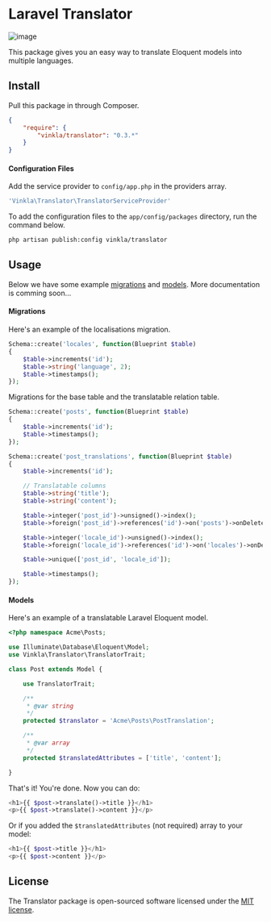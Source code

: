 Laravel Translator
==================

![image](https://raw.githubusercontent.com/vinkla/vinkla.github.io/master/images/laravel-translator.png)

This package gives you an easy way to translate Eloquent models into multiple languages.

## Install

Pull this package in through Composer.

```json
{
    "require": {
        "vinkla/translator": "0.3.*"
    }
}
```

#### Configuration Files

Add the service provider to `config/app.php` in the providers array.

```bash
'Vinkla\Translator\TranslatorServiceProvider'
```

To add the configuration files to the `app/config/packages` directory, run the command below.
```bash
php artisan publish:config vinkla/translator
```

## Usage

Below we have some example [migrations](#migrations) and [models](#models). More documentation is comming soon…

#### Migrations
Here's an example of the localisations migration.

```php
Schema::create('locales', function(Blueprint $table)
{
    $table->increments('id');
    $table->string('language', 2);
    $table->timestamps();
});
```

Migrations for the base table and the translatable relation table.

```php
Schema::create('posts', function(Blueprint $table)
{
    $table->increments('id');
    $table->timestamps();
});

Schema::create('post_translations', function(Blueprint $table)
{
    $table->increments('id');

    // Translatable columns
    $table->string('title');
    $table->string('content');

    $table->integer('post_id')->unsigned()->index();
    $table->foreign('post_id')->references('id')->on('posts')->onDelete('cascade');

    $table->integer('locale_id')->unsigned()->index();
    $table->foreign('locale_id')->references('id')->on('locales')->onDelete('cascade');

    $table->unique(['post_id', 'locale_id']);

    $table->timestamps();
});
```

#### Models

Here's an example of a translatable Laravel Eloquent model.

```php
<?php namespace Acme\Posts;

use Illuminate\Database\Eloquent\Model;
use Vinkla\Translator\TranslatorTrait;

class Post extends Model {

	use TranslatorTrait;

	/**
     * @var string
     */
    protected $translator = 'Acme\Posts\PostTranslation';

	/**
     * @var array
     */
    protected $translatedAttributes = ['title', 'content'];

}
```

That's it! You're done. Now you can do:
```php
<h1>{{ $post->translate()->title }}</h1>
<p>{{ $post->translate()->content }}</p>
```

Or if you added the `$translatedAttributes` (not required) array to your model:
```php
<h1>{{ $post->title }}</h1>
<p>{{ $post->content }}</p>
```

## License

The Translator package is open-sourced software licensed under the [MIT license](http://opensource.org/licenses/MIT).
